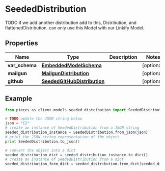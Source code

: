 # SeededDistribution

TODO if we add another distribution add to this, Distribution, and flattenedDistribution.  can only use this Model with our Linkify Model.

## Properties

Name | Type | Description | Notes
------------ | ------------- | ------------- | -------------
**var_schema** | [**EmbeddedModelSchema**](EmbeddedModelSchema) |  | [optional] 
**mailgun** | [**MailgunDistribution**](MailgunDistribution) |  | [optional] 
**github** | [**SeededGitHubDistribution**](SeededGitHubDistribution) |  | [optional] 

## Example

```python
from pieces_os_client.models.seeded_distribution import SeededDistribution

# TODO update the JSON string below
json = "{}"
# create an instance of SeededDistribution from a JSON string
seeded_distribution_instance = SeededDistribution.from_json(json)
# print the JSON string representation of the object
print SeededDistribution.to_json()

# convert the object into a dict
seeded_distribution_dict = seeded_distribution_instance.to_dict()
# create an instance of SeededDistribution from a dict
seeded_distribution_form_dict = seeded_distribution.from_dict(seeded_distribution_dict)
```



